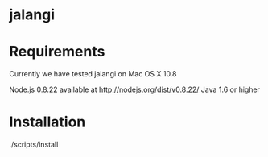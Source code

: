 jalangi
=======

Requirements
============

Currently we have tested jalangi on Mac OS X 10.8

Node.js 0.8.22 available at http://nodejs.org/dist/v0.8.22/
Java 1.6 or higher

Installation
============

./scripts/install


